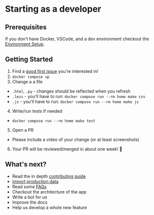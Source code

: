 # Starting as a developer

## Prerequisites

If you don't have Docker, VSCode, and a dev environment checkout the [Environment Setup](/2_Developers/0_Environment-Setup.md).

## Getting Started

1. Find a [good first issue](https://github.com/internetarchive/openlibrary/issues?q=is%3Aopen+is%3Aissue+label%3A%22Good+First+Issue%22+) you're interested in!
2. `docker compose up`
3. Change a a file
  - `.html`, `.py` - changes should be reflected when you refresh
  - `.less` - you'll have to run: `docker compose run --rm home make css`
  - `.js` - you'll have to run: `docker compose run --rm home make js`
4. Write/run tests if needed
  - `docker compose run --rm home make test`
5. Open a PR
  - Please include a video of your change (or at least screenshots)
6. Your PR will be reviewed/merged in about one week! 🎉

## What's next?
- Read the in depth [contributing guide](/2_Developers/CONTRIBUTING.md)
- [Import production data](/2_Developers/misc/Loading-Production-Book-Data.md)
- Read some [FAQs](/2_Developers/FAQs.md)
- Checkout the architecture of the app
- Write a bot for us
- Improve the docs
- Help us develop a whole new feature
